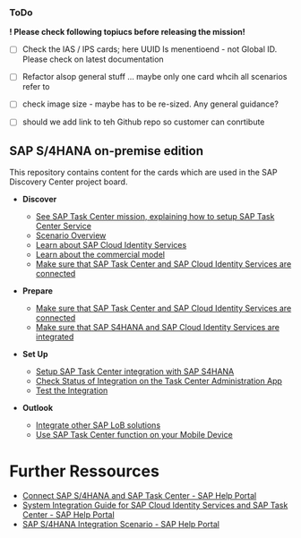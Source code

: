 ### ToDo
**! Please check following topiucs before releasing the mission!**
- [ ] Check the IAS / IPS cards; here UUID Is menentioend - not Global ID. Please check on latest documentation
- [ ] Refactor alsop general stuff ... maybe only one card whcih all scenarios refer to

- [ ] check image size - maybe has to be re-sized. Any general guidance?

- [ ] should we add link to teh Github repo so customer can conrtibute

## SAP S/4HANA on-premise edition

This repository contains content for the cards which are used in the SAP Discovery Center project board.

- **Discover**
    - [See SAP Task Center mission, explaining how to setup SAP Task Center Service](prereq-setup-sap-task-center.md)
    - [Scenario Overview](introduction-task-center-s4hana-onprem-scenario.md)
    - [Learn about SAP Cloud Identity Services](learn-about-sap-cloud-identity-services.md)
    - [Learn about the commercial model](learn-about-btp-commercial-model.md)
    - [Make sure that SAP Task Center and SAP Cloud Identity Services are connected](check-task-center-cloud-idenity-services-integration.md)
   

- **Prepare**
    - [Make sure that SAP Task Center and SAP Cloud Identity Services are connected](check-task-center-cloud-idenity-services-integration.md)
    - [Make sure that SAP S4HANA and SAP Cloud Identity Services are integrated](cloud-idenity-services-s4hana-integration.md)


- **Set Up**
    - [Setup SAP Task Center integration with SAP S4HANA](intro-set-up-task-center-with-s4hana.md)
    - [Check Status of Integration on the Task Center Administration App](check-status-s4hana-integration.md)
    - [Test the Integration](test-the-integration.md)

- **Outlook**
    - [Integrate other SAP LoB solutions](integrate-with-other-lob-solutions.md)
    - [Use SAP Task Center function on your Mobile Device](use-task-center-function-on-mobile-start.md)

# Further Ressources
- [Connect SAP S/4HANA and SAP Task Center - SAP Help Portal](https://help.sap.com/docs/TASK_CENTER/08cbda59b4954e93abb2ec85f1db399d/143af9bb452f4aa5a9980035d9edee5b.html?version=Cloud)
- [System Integration Guide for SAP Cloud Identity Services and SAP Task Center - SAP Help Portal](https://help.sap.com/viewer/b95c3d5bab324a3a8409eee5267a5b75/Cloud/en-US/27947dfb325047018603446439050a6b.html?q=task%20center)
- [SAP S/4HANA Integration Scenario - SAP Help Portal](https://help.sap.com/viewer/b95c3d5bab324a3a8409eee5267a5b75/Cloud/en-US/dc7ba639647d4ddaa88874eb7656dff1.html)
